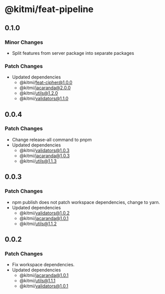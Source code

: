 # @kitmi/feat-pipeline

## 0.1.0

### Minor Changes

-   Split features from server package into separate packages

### Patch Changes

-   Updated dependencies
    -   @kitmi/feat-cipher@1.0.0
    -   @kitmi/jacaranda@2.0.0
    -   @kitmi/utils@1.2.0
    -   @kitmi/validators@1.1.0

## 0.0.4

### Patch Changes

-   Change release-all command to pnpm
-   Updated dependencies
    -   @kitmi/validators@1.0.3
    -   @kitmi/jacaranda@1.0.3
    -   @kitmi/utils@1.1.3

## 0.0.3

### Patch Changes

-   npm publish does not patch workspace dependencies, change to yarn.
-   Updated dependencies
    -   @kitmi/validators@1.0.2
    -   @kitmi/jacaranda@1.0.1
    -   @kitmi/utils@1.1.2

## 0.0.2

### Patch Changes

-   Fix workspace dependencies.
-   Updated dependencies
    -   @kitmi/jacaranda@1.0.1
    -   @kitmi/utils@1.1.1
    -   @kitmi/validators@1.0.1
